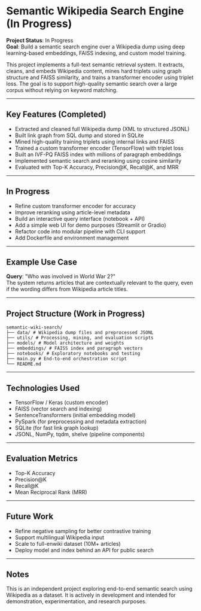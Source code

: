 # Semantic Wikipedia Search Engine (In Progress)

**Project Status**: In Progress  
**Goal**: Build a semantic search engine over a Wikipedia dump using deep learning-based embeddings, FAISS indexing, and custom model training.

This project implements a full-text semantic retrieval system. It extracts, cleans, and embeds Wikipedia content, mines hard triplets using graph structure and FAISS similarity, and trains a transformer encoder using triplet loss. The goal is to support high-quality semantic search over a large corpus without relying on keyword matching.

---

## Key Features (Completed)

- Extracted and cleaned full Wikipedia dump (XML to structured JSONL)
- Built link graph from SQL dump and stored in SQLite
- Mined high-quality training triplets using internal links and FAISS
- Trained a custom transformer encoder (TensorFlow) with triplet loss
- Built an IVF-PQ FAISS index with millions of paragraph embeddings
- Implemented semantic search and reranking using cosine similarity
- Evaluated with Top-K Accuracy, Precision@K, Recall@K, and MRR

---

## In Progress

- Refine custom transformer encoder for accuracy
- Improve reranking using article-level metadata
- Build an interactive query interface (notebook + API)
- Add a simple web UI for demo purposes (Streamlit or Gradio)
- Refactor code into modular pipeline with CLI support
- Add Dockerfile and environment management

---

## Example Use Case

**Query**: "Who was involved in World War 2?"  
The system returns articles that are contextually relevant to the query, even if the wording differs from Wikipedia article titles.

---

## Project Structure (Work in Progress)

```
semantic-wiki-search/
├── data/ # Wikipedia dump files and preprocessed JSONL
├── utils/ # Processing, mining, and evaluation scripts
├── models/ # Model architecture and weights
├── embeddings/ # FAISS index and paragraph vectors
├── notebooks/ # Exploratory notebooks and testing
├── main.py # End-to-end orchestration script
└── README.md
```

---

## Technologies Used

- TensorFlow / Keras (custom encoder)
- FAISS (vector search and indexing)
- SentenceTransformers (initial embedding model)
- PySpark (for preprocessing and metadata extraction)
- SQLite (for fast link graph lookup)
- JSONL, NumPy, tqdm, shelve (pipeline components)

---

## Evaluation Metrics

- Top-K Accuracy
- Precision@K
- Recall@K
- Mean Reciprocal Rank (MRR)

---

## Future Work

- Refine negative sampling for better contrastive training
- Support multilingual Wikipedia input
- Scale to full-enwiki dataset (10M+ articles)
- Deploy model and index behind an API for public search

---

## Notes

This is an independent project exploring end-to-end semantic search using Wikipedia as a dataset. It is actively in development and intended for demonstration, experimentation, and research purposes.
